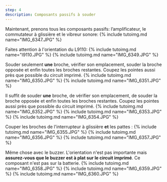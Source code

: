 ```yaml
---
step: 4
description: Composants passifs à souder
---
```


Maintenant, prenons tous les composants passifs: l’amplificateur, le commutateur à glissière et le vibreur sonore:
{% include tutoimg.md name="IMG_6347.JPG" %}

Faites attention à l'orientation du L9110:
{% include tutoimg.md name="l9110.JPG" %}
{% include tutoimg.md name="IMG_6349.JPG" %}

Souder seulement **une** broche, vérifier son emplacement, souder la broche opposée et enfin toutes les broches restantes. Coupez les pointes aussi près que possible du circuit imprimé.
{% include tutoimg.md name="IMG_6350.JPG" %}
{% include tutoimg.md name="IMG_6351.JPG" %}

Il suffit de souder **une** broche, de vérifier son emplacement, de souder la broche opposée et enfin toutes les broches restantes. Coupez les pointes aussi près que possible du circuit imprimé.
{% include tutoimg.md name="IMG_6352.JPG" %}
{% include tutoimg.md name="IMG_6353.JPG" %}
{% include tutoimg.md name="IMG_6354.JPG" %}

Couper les broches de l'interrupteur à glissière **et** les pattes :
{% include tutoimg.md name="IMG_6355.JPG" %}
{% include tutoimg.md name="IMG_6356.JPG" %}
{% include tutoimg.md name="IMG_6357.JPG" %}

Même chose avec le buzzer. L'orientation n'est pas importante mais **assurez-vous que le buzzer est à plat sur le circuit imprimé**. Ce composant n'est pas sur la batterie.
{% include tutoimg.md name="IMG_6358.JPG" %}
{% include tutoimg.md name="IMG_6359.JPG" %}
{% include tutoimg.md name="IMG_6360.JPG" %}